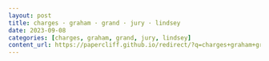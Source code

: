 ```yaml
---
layout: post
title: charges · graham · grand · jury · lindsey
date: 2023-09-08
categories: [charges, graham, grand, jury, lindsey]
content_url: https://papercliff.github.io/redirect/?q=charges+graham+grand+jury+lindsey&tbs=cdr:1,cd_min:9/7/2023,cd_max:9/9/2023
---
```

